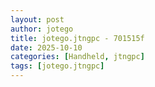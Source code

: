 ```yaml
---
layout: post
author: jotego
title: jotego.jtngpc - 701515f
date: 2025-10-10
categories: [Handheld, jtngpc]
tags: [jotego.jtngpc]
---
```


